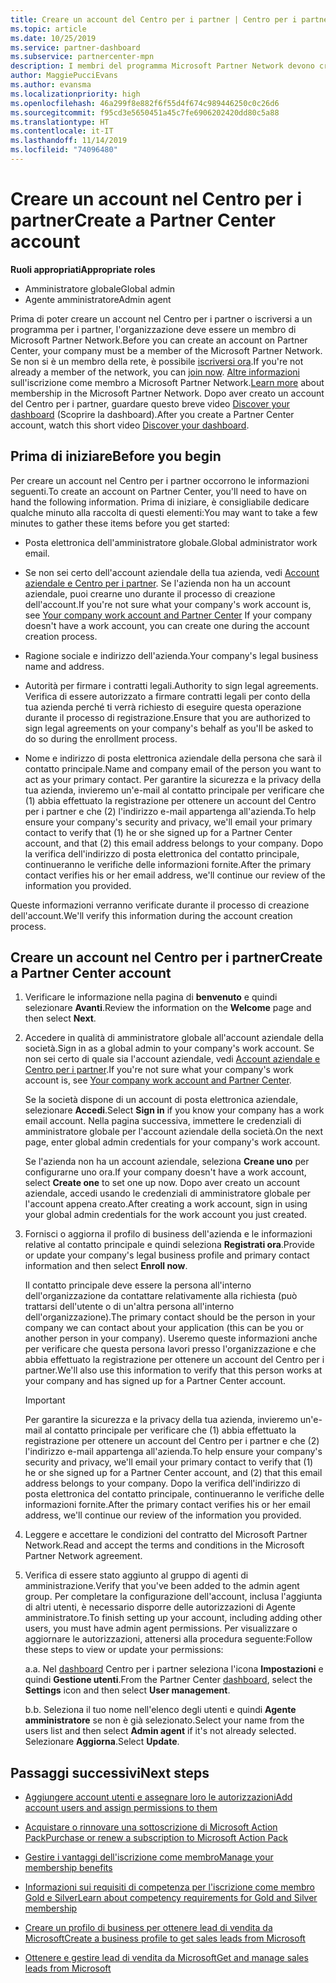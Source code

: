 ```yaml
---
title: Creare un account del Centro per i partner | Centro per i partner
ms.topic: article
ms.date: 10/25/2019
ms.service: partner-dashboard
ms.subservice: partnercenter-mpn
description: I membri del programma Microsoft Partner Network devono creare gli account del Centro per i partner per gestire i vantaggi e le competenze di rete e creare un profilo aziendale.
author: MaggiePucciEvans
ms.author: evansma
ms.localizationpriority: high
ms.openlocfilehash: 46a299f8e882f6f55d4f674c989446250c0c26d6
ms.sourcegitcommit: f95cd3e5650451a45c7fe6906202420dd80c5a88
ms.translationtype: HT
ms.contentlocale: it-IT
ms.lasthandoff: 11/14/2019
ms.locfileid: "74096480"
---
```

# <a name="create-a-partner-center-account"></a><span data-ttu-id="c17c1-103">Creare un account nel Centro per i partner</span><span class="sxs-lookup"><span data-stu-id="c17c1-103">Create a Partner Center account</span></span>

<span data-ttu-id="c17c1-104">**Ruoli appropriati**</span><span class="sxs-lookup"><span data-stu-id="c17c1-104">**Appropriate roles**</span></span>

- <span data-ttu-id="c17c1-105">Amministratore globale</span><span class="sxs-lookup"><span data-stu-id="c17c1-105">Global admin</span></span>
- <span data-ttu-id="c17c1-106">Agente amministratore</span><span class="sxs-lookup"><span data-stu-id="c17c1-106">Admin agent</span></span>

<span data-ttu-id="c17c1-107">Prima di poter creare un account nel Centro per i partner o iscriversi a un programma per i partner, l'organizzazione deve essere un membro di Microsoft Partner Network.</span><span class="sxs-lookup"><span data-stu-id="c17c1-107">Before you can create an account on Partner Center, your company must be a member of the Microsoft Partner Network.</span></span> <span data-ttu-id="c17c1-108">Se non si è un membro della rete, è possibile [iscriversi ora](https://partners.microsoft.com/PartnerProgram/simplifiedenrollment.aspx).</span><span class="sxs-lookup"><span data-stu-id="c17c1-108">If you're not already a member of the network, you can [join now](https://partners.microsoft.com/PartnerProgram/simplifiedenrollment.aspx).</span></span>  <span data-ttu-id="c17c1-109">[Altre informazioni](https://partner.microsoft.com/membership) sull'iscrizione come membro a Microsoft Partner Network.</span><span class="sxs-lookup"><span data-stu-id="c17c1-109">[Learn more](https://partner.microsoft.com/membership) about membership in the Microsoft Partner Network.</span></span> <span data-ttu-id="c17c1-110">Dopo aver creato un account del Centro per i partner, guardare questo breve video [Discover your dashboard](https://vimeo.com/290338211) (Scoprire la dashboard).</span><span class="sxs-lookup"><span data-stu-id="c17c1-110">After you create a Partner Center account, watch this short video [Discover your dashboard](https://vimeo.com/290338211).</span></span>

## <a name="before-you-begin"></a><span data-ttu-id="c17c1-111">Prima di iniziare</span><span class="sxs-lookup"><span data-stu-id="c17c1-111">Before you begin</span></span>

<span data-ttu-id="c17c1-112">Per creare un account nel Centro per i partner occorrono le informazioni seguenti.</span><span class="sxs-lookup"><span data-stu-id="c17c1-112">To create an account on Partner Center, you'll need to have on hand the following information.</span></span> <span data-ttu-id="c17c1-113">Prima di iniziare, è consigliabile dedicare qualche minuto alla raccolta di questi elementi:</span><span class="sxs-lookup"><span data-stu-id="c17c1-113">You may want to take a few minutes to gather these items before you get started:</span></span>

-   <span data-ttu-id="c17c1-114">Posta elettronica dell'amministratore globale.</span><span class="sxs-lookup"><span data-stu-id="c17c1-114">Global administrator work email.</span></span>

-   <span data-ttu-id="c17c1-115">Se non sei certo dell'account aziendale della tua azienda, vedi [Account aziendale e Centro per i partner](azure-active-directory-tenants-and-partner-center.md). Se l'azienda non ha un account aziendale, puoi crearne uno durante il processo di creazione dell'account.</span><span class="sxs-lookup"><span data-stu-id="c17c1-115">If you're not sure what your company's work account is, see [Your company work account and Partner Center](azure-active-directory-tenants-and-partner-center.md) If your company doesn't have a work account, you can create one during the account creation process.</span></span> 

-   <span data-ttu-id="c17c1-116">Ragione sociale e indirizzo dell'azienda.</span><span class="sxs-lookup"><span data-stu-id="c17c1-116">Your company's legal business name and address.</span></span>  

-   <span data-ttu-id="c17c1-117">Autorità per firmare i contratti legali.</span><span class="sxs-lookup"><span data-stu-id="c17c1-117">Authority to sign legal agreements.</span></span> <span data-ttu-id="c17c1-118">Verifica di essere autorizzato a firmare contratti legali per conto della tua azienda perché ti verrà richiesto di eseguire questa operazione durante il processo di registrazione.</span><span class="sxs-lookup"><span data-stu-id="c17c1-118">Ensure that you are authorized to sign legal agreements on your company's behalf as you'll be asked to do so during the enrollment process.</span></span>

-   <span data-ttu-id="c17c1-119">Nome e indirizzo di posta elettronica aziendale della persona che sarà il contatto principale.</span><span class="sxs-lookup"><span data-stu-id="c17c1-119">Name and company email of the person you want to act as your primary contact.</span></span> <span data-ttu-id="c17c1-120">Per garantire la sicurezza e la privacy della tua azienda, invieremo un'e-mail al contatto principale per verificare che (1) abbia effettuato la registrazione per ottenere un account del Centro per i partner e che (2) l'indirizzo e-mail appartenga all'azienda.</span><span class="sxs-lookup"><span data-stu-id="c17c1-120">To help ensure your company's security and privacy, we'll email your primary contact to verify that (1) he or she signed up for a Partner Center account, and that (2) this email address belongs to your company.</span></span> <span data-ttu-id="c17c1-121">Dopo la verifica dell'indirizzo di posta elettronica del contatto principale, continueranno le verifiche delle informazioni fornite.</span><span class="sxs-lookup"><span data-stu-id="c17c1-121">After the primary contact verifies his or her email address, we'll continue our review of the information you provided.</span></span>

<span data-ttu-id="c17c1-122">Queste informazioni verranno verificate durante il processo di creazione dell'account.</span><span class="sxs-lookup"><span data-stu-id="c17c1-122">We'll verify this information during the account creation process.</span></span> 
 
## <a name="create-a-partner-center-account"></a><span data-ttu-id="c17c1-123">Creare un account nel Centro per i partner</span><span class="sxs-lookup"><span data-stu-id="c17c1-123">Create a Partner Center account</span></span>

1.  <span data-ttu-id="c17c1-124">Verificare le informazione nella pagina di **benvenuto** e quindi selezionare **Avanti**.</span><span class="sxs-lookup"><span data-stu-id="c17c1-124">Review the information on the **Welcome** page and then select **Next**.</span></span>

2.  <span data-ttu-id="c17c1-125">Accedere in qualità di amministratore globale all'account aziendale della società.</span><span class="sxs-lookup"><span data-stu-id="c17c1-125">Sign in as a global admin to your company's work account.</span></span> <span data-ttu-id="c17c1-126">Se non sei certo di quale sia l'account aziendale, vedi [Account aziendale e Centro per i partner](azure-active-directory-tenants-and-partner-center.md).</span><span class="sxs-lookup"><span data-stu-id="c17c1-126">If you're not sure what your company's work account   is, see [Your company work account and Partner Center](azure-active-directory-tenants-and-partner-center.md).</span></span>

    <span data-ttu-id="c17c1-127">Se la società dispone di un account di posta elettronica aziendale, selezionare **Accedi**.</span><span class="sxs-lookup"><span data-stu-id="c17c1-127">Select **Sign in** if you know your company has a work email account.</span></span> <span data-ttu-id="c17c1-128">Nella pagina successiva, immettere le credenziali di amministratore globale per l'account aziendale della società.</span><span class="sxs-lookup"><span data-stu-id="c17c1-128">On the next page, enter global admin credentials for your company's work account.</span></span> 

    <span data-ttu-id="c17c1-129">Se l'azienda non ha un account aziendale, seleziona **Creane uno** per configurarne uno ora.</span><span class="sxs-lookup"><span data-stu-id="c17c1-129">If your company doesn't have a work account, select **Create one** to set one up now.</span></span> <span data-ttu-id="c17c1-130">Dopo aver creato un account aziendale, accedi usando le credenziali di amministratore globale per l'account appena creato.</span><span class="sxs-lookup"><span data-stu-id="c17c1-130">After creating a work account, sign in using your global admin credentials for the work account you just created.</span></span>

3.  <span data-ttu-id="c17c1-131">Fornisci o aggiorna il profilo di business dell'azienda e le informazioni relative al contatto principale e quindi seleziona **Registrati ora**.</span><span class="sxs-lookup"><span data-stu-id="c17c1-131">Provide or update your company's legal business profile and primary contact information and then select **Enroll now**.</span></span> 

    <span data-ttu-id="c17c1-132">Il contatto principale deve essere la persona all'interno dell'organizzazione da contattare relativamente alla richiesta (può trattarsi dell'utente o di un'altra persona all'interno dell'organizzazione).</span><span class="sxs-lookup"><span data-stu-id="c17c1-132">The primary contact should be the person in your company we can contact about your application (this can be you or another person in your company).</span></span> <span data-ttu-id="c17c1-133">Useremo queste informazioni anche per verificare che questa persona lavori presso l'organizzazione e che abbia effettuato la registrazione per ottenere un account del Centro per i partner.</span><span class="sxs-lookup"><span data-stu-id="c17c1-133">We'll also use this information to verify that this person works at your company and has signed up for a Partner Center account.</span></span>

    > [!IMPORTANT]  
    > <span data-ttu-id="c17c1-134">Per garantire la sicurezza e la privacy della tua azienda, invieremo un'e-mail al contatto principale per verificare che (1) abbia effettuato la registrazione per ottenere un account del Centro per i partner e che (2) l'indirizzo e-mail appartenga all'azienda.</span><span class="sxs-lookup"><span data-stu-id="c17c1-134">To help ensure your company's security and privacy, we'll email your primary contact to verify that (1) he or she signed up for a Partner Center account, and (2) that this email address belongs to your company.</span></span> <span data-ttu-id="c17c1-135">Dopo la verifica dell'indirizzo di posta elettronica del contatto principale, continueranno le verifiche delle informazioni fornite.</span><span class="sxs-lookup"><span data-stu-id="c17c1-135">After the primary contact verifies his or her email address, we'll continue our review of the information you provided.</span></span>

4.  <span data-ttu-id="c17c1-136">Leggere e accettare le condizioni del contratto del Microsoft Partner Network.</span><span class="sxs-lookup"><span data-stu-id="c17c1-136">Read and accept the terms and conditions in the Microsoft Partner Network agreement.</span></span> 

5.  <span data-ttu-id="c17c1-137">Verifica di essere stato aggiunto al gruppo di agenti di amministrazione.</span><span class="sxs-lookup"><span data-stu-id="c17c1-137">Verify that you've been added to the admin agent group.</span></span> <span data-ttu-id="c17c1-138">Per completare la configurazione dell'account, inclusa l'aggiunta di altri utenti, è necessario disporre delle autorizzazioni di Agente amministratore.</span><span class="sxs-lookup"><span data-stu-id="c17c1-138">To finish setting up your account, including adding other users, you must have admin agent permissions.</span></span> <span data-ttu-id="c17c1-139">Per visualizzare o aggiornare le autorizzazioni, attenersi alla procedura seguente:</span><span class="sxs-lookup"><span data-stu-id="c17c1-139">Follow these steps to view or update your permissions:</span></span>

    <span data-ttu-id="c17c1-140">a.</span><span class="sxs-lookup"><span data-stu-id="c17c1-140">a.</span></span> <span data-ttu-id="c17c1-141">Nel [dashboard](https://partner.microsoft.com/dashboard/home**) Centro per i partner seleziona l'icona **Impostazioni** e quindi **Gestione utenti**.</span><span class="sxs-lookup"><span data-stu-id="c17c1-141">From the Partner Center [dashboard](https://partner.microsoft.com/dashboard/home**), select the **Settings** icon and then select **User management**.</span></span>  

    <span data-ttu-id="c17c1-142">b.</span><span class="sxs-lookup"><span data-stu-id="c17c1-142">b.</span></span> <span data-ttu-id="c17c1-143">Seleziona il tuo nome nell'elenco degli utenti e quindi **Agente amministratore** se non è già selezionato.</span><span class="sxs-lookup"><span data-stu-id="c17c1-143">Select your name from the users list and then select **Admin agent** if it's not already selected.</span></span> <span data-ttu-id="c17c1-144">Selezionare **Aggiorna**.</span><span class="sxs-lookup"><span data-stu-id="c17c1-144">Select **Update**.</span></span>  

## <a name="next-steps"></a><span data-ttu-id="c17c1-145">Passaggi successivi</span><span class="sxs-lookup"><span data-stu-id="c17c1-145">Next steps</span></span>

-   [<span data-ttu-id="c17c1-146">Aggiungere account utenti e assegnare loro le autorizzazioni</span><span class="sxs-lookup"><span data-stu-id="c17c1-146">Add account users and assign permissions to them</span></span>](create-user-accounts-and-set-permissions.md)

-   [<span data-ttu-id="c17c1-147">Acquistare o rinnovare una sottoscrizione di Microsoft Action Pack</span><span class="sxs-lookup"><span data-stu-id="c17c1-147">Purchase or renew a subscription to Microsoft Action Pack</span></span>](mpn-get-action-pack.md)

-   [<span data-ttu-id="c17c1-148">Gestire i vantaggi dell'iscrizione come membro</span><span class="sxs-lookup"><span data-stu-id="c17c1-148">Manage your membership benefits</span></span>](manage-your-partner-network-benefits.md)

-   [<span data-ttu-id="c17c1-149">Informazioni sui requisiti di competenza per l'iscrizione come membro Gold e Silver</span><span class="sxs-lookup"><span data-stu-id="c17c1-149">Learn about competency requirements for Gold and Silver membership</span></span>](https://partner.microsoft.com/membership/competencies)

-   [<span data-ttu-id="c17c1-150">Creare un profilo di business per ottenere lead di vendita da Microsoft</span><span class="sxs-lookup"><span data-stu-id="c17c1-150">Create a business profile to get sales leads from Microsoft</span></span>](create-a-marketing-profile.md)

-   [<span data-ttu-id="c17c1-151">Ottenere e gestire lead di vendita da Microsoft</span><span class="sxs-lookup"><span data-stu-id="c17c1-151">Get and manage sales leads from Microsoft</span></span>](responding-to-referrals.md)